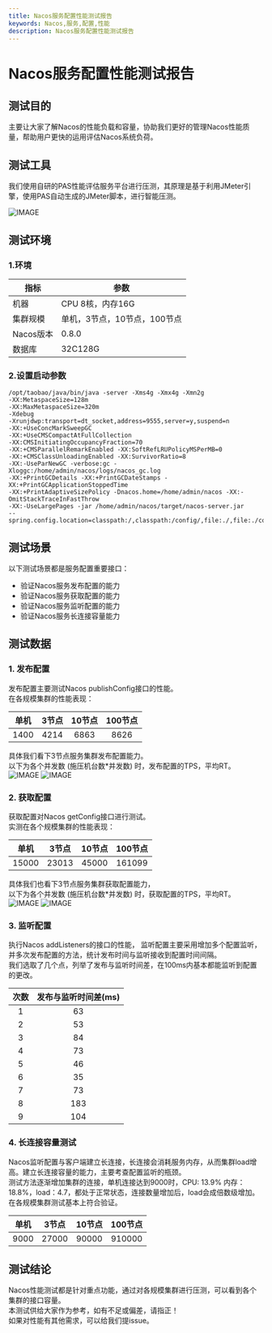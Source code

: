 ```yaml
---
title: Nacos服务配置性能测试报告
keywords: Nacos,服务,配置,性能
description: Nacos服务配置性能测试报告
---
```


# Nacos服务配置性能测试报告

## 测试目的
主要让大家了解Nacos的性能负载和容量，协助我们更好的管理Nacos性能质量，帮助用户更快的运用评估Nacos系统负荷。

## 测试工具
我们使用自研的PAS性能评估服务平台进行压测，其原理是基于利用JMeter引擎，使用PAS自动生成的JMeter脚本，进行智能压测。

![IMAGE](https://img.alicdn.com/tfs/TB1xCfDDpzqK1RjSZFvXXcB7VXa-692-297.png)

## 测试环境
### 1.环境

指标|参数
---|---
机器|CPU 8核，内存16G
集群规模|单机，3节点，10节点，100节点
Nacos版本|0.8.0
数据库|32C128G

### 2.设置启动参数
```
/opt/taobao/java/bin/java -server -Xms4g -Xmx4g -Xmn2g 
-XX:MetaspaceSize=128m 
-XX:MaxMetaspaceSize=320m 
-Xdebug 
-Xrunjdwp:transport=dt_socket,address=9555,server=y,suspend=n 
-XX:+UseConcMarkSweepGC 
-XX:+UseCMSCompactAtFullCollection 
-XX:CMSInitiatingOccupancyFraction=70 
-XX:+CMSParallelRemarkEnabled -XX:SoftRefLRUPolicyMSPerMB=0 
-XX:+CMSClassUnloadingEnabled -XX:SurvivorRatio=8 
-XX:-UseParNewGC -verbose:gc -Xloggc:/home/admin/nacos/logs/nacos_gc.log 
-XX:+PrintGCDetails -XX:+PrintGCDateStamps -XX:+PrintGCApplicationStoppedTime 
-XX:+PrintAdaptiveSizePolicy -Dnacos.home=/home/admin/nacos -XX:-OmitStackTraceInFastThrow 
-XX:-UseLargePages -jar /home/admin/nacos/target/nacos-server.jar 
--spring.config.location=classpath:/,classpath:/config/,file:./,file:./config/,file:/home/admin/nacos/conf/
```

## 测试场景
以下测试场景都是服务配置重要接口：
* 验证Nacos服务发布配置的能力
* 验证Nacos服务获取配置的能力
* 验证Nacos服务监听配置的能力
* 验证Nacos服务长连接容量能力

## 测试数据
### 1. 发布配置
发布配置主要测试Nacos publishConfig接口的性能。  
在各规模集群的性能表现：

单机|3节点|10节点|100节点
:---:|:---:|:---:|:---:
1400|4214|6863|8626

具体我们看下3节点服务集群发布配置能力。  
以下为各个并发数 (施压机台数*并发数) 时，发布配置的TPS，平均RT。
![IMAGE](https://img.alicdn.com/tfs/TB1OjzIDpzqK1RjSZFoXXbfcXXa-693-400.png)
![IMAGE](https://img.alicdn.com/tfs/TB1s.EfDxjaK1RjSZKzXXXVwXXa-693-325.png)


### 2. 获取配置
获取配置对Nacos getConfig接口进行测试。  
实测在各个规模集群的性能表现：

单机|3节点|10节点|100节点
:---:|:---:|:---:|:---:
15000|23013|45000|161099

具体我们也看下3节点服务集群获取配置能力，  
以下为各个并发数 (施压机台数*并发数) 时，获取配置的TPS，平均RT。
![IMAGE](https://img.alicdn.com/tfs/TB1UjzDDr2pK1RjSZFsXXaNlXXa-691-365.png)
![IMAGE](https://img.alicdn.com/tfs/TB1kcfADwTqK1RjSZPhXXXfOFXa-691-380.png)

### 3. 监听配置
执行Nacos addListeners的接口的性能， 监听配置主要采用增加多个配置监听，并多次发布配置的方法，统计发布时间与监听接收到配置时间间隔。  
我们选取了几个点，列举了发布与监听时间差，在100ms内基本都能监听到配置的更改。

次数|发布与监听时间差(ms)|
:---:|:---:
1|63
2|53
3|84
4|73
5|46
6|35
7|73
8|183
9|104

### 4. 长连接容量测试
Nacos监听配置与客户端建立长连接，长连接会消耗服务内存，从而集群load增高。建立长连接容量的能力，主要考查配置监听的瓶颈。  
测试方法逐渐增加集群的连接，单机连接达到9000时，CPU: 13.9% 内存：18.8%，load：4.7，都处于正常状态，连接数量增加后，load会成倍数级增加。  
在各规模集群测试基本上符合验证。

单机|3节点|10节点|100节点
:---:|:---:|:---:|:---:
9000|27000|90000|910000

## 测试结论
Nacos性能测试都是针对重点功能，通过对各规模集群进行压测，可以看到各个集群的接口容量。  
本测试供给大家作为参考，如有不足或偏差，请指正！  
如果对性能有其他需求，可以给我们提issue。
